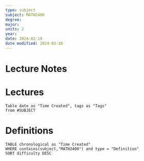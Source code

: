 ```yaml
---
type: subject
subject: MATH2400
degree:
major:
units: 2
year:
date: 2024-02-19
date modified: 2024-03-18
---
```


# Lecture Notes



# Lectures

```dataview
Table date as "Time Created", tags as "Tags"
from #SUBJECT
```


# Definitions

```dataview
TABLE chronological as "Time Created"
WHERE contains(subject,"MATH2400") and type = "Definition"
SORT difficulty DESC
```